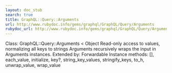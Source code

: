 ```yaml
---
layout: doc_stub
search: true
title: GraphQL::Query::Arguments
url: http://www.rubydoc.info/gems/graphql/GraphQL/Query/Arguments
rubydoc_url: http://www.rubydoc.info/gems/graphql/GraphQL/Query/Arguments
---
```


Class: GraphQL::Query::Arguments < Object
Read-only access to values, normalizing all keys to strings 
Arguments recursively wraps the input in Arguments instances. 
Extended by:
Forwardable
Instance methods:
[], each_value, initialize, key?, string_key_values, stringify_keys,
to_h, unwrap_value, wrap_value

